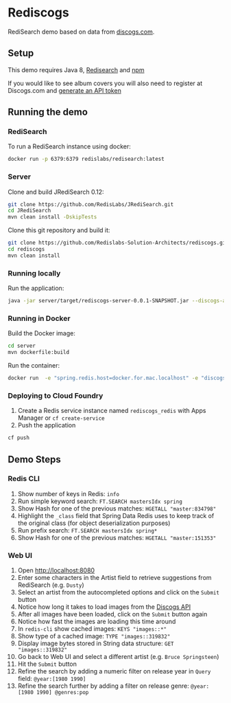 # Rediscogs
RediSearch demo based on data from [discogs.com](https://data.discogs.com).

## Setup

This demo requires Java 8, [Redisearch](https://oss.redislabs.com/redisearch/Quick_Start/) and [npm](https://www.npmjs.com)

If you would like to see album covers you will also need to register at Discogs.com and [generate an API token](https://www.discogs.com/settings/developers)

## Running the demo

### RediSearch
To run a RediSearch instance using docker:
```bash
docker run -p 6379:6379 redislabs/redisearch:latest
```

### Server
Clone and build JRediSearch 0.12:
```bash
git clone https://github.com/RedisLabs/JRediSearch.git
cd JRediSearch
mvn clean install -DskipTests
```

Clone this git repository and build it:
```bash
git clone https://github.com/Redislabs-Solution-Architects/rediscogs.git
cd rediscogs
mvn clean install
```

### Running locally
Run the application:
```bash
java -jar server/target/rediscogs-server-0.0.1-SNAPSHOT.jar --discogs-api-token=<your_discogs_token> --spring.redis.host=<host> --spring.redis.port=<port>
```

### Running in Docker
Build the Docker image:
```bash
cd server
mvn dockerfile:build
```
Run the container:
```bash
docker run  -e "spring.redis.host=docker.for.mac.localhost" -e "discogs-api-token=<your_discogs_token>" -p 8080:8080 redislabs/rediscogs
```

### Deploying to Cloud Foundry
1. Create a Redis service instance named `rediscogs_redis` with Apps Manager or `cf create-service`
2. Push the application
```bash
cf push
```

## Demo Steps
### Redis CLI
1. Show number of keys in Redis: `info`
2. Run simple keyword search: `FT.SEARCH mastersIdx spring`
3. Show Hash for one of the previous matches: `HGETALL "master:834798"`
4. Highlight the `_class` field that Spring Data Redis uses to keep track of the original class (for object deserialization purposes)
4. Run prefix search: `FT.SEARCH mastersIdx spring*`
5. Show Hash for one of the previous matches: `HGETALL "master:151353"`

### Web UI
1. Open [http://localhost:8080]()
2. Enter some characters in the Artist field to retrieve suggestions from RediSearch (e.g. `Dusty`)
3. Select an artist from the autocompleted options and click on the `Submit` button
4. Notice how long it takes to load images from the [Discogs API](https://api.discogs.com)
5. After all images have been loaded, click on the `Submit` button again
6. Notice how fast the images are loading this time around
7. In `redis-cli` show cached images: `KEYS "images::*"`
8. Show type of a cached image: `TYPE "images::319832"`
9. Display image bytes stored in String data structure: `GET "images::319832"`
10. Go back to Web UI and select a different artist (e.g. `Bruce Springsteen`)
11. Hit the `Submit` button
12. Refine the search by adding a numeric filter on release year in `Query` field: `@year:[1980 1990]`
13. Refine the search further by adding a filter on release genre: `@year:[1980 1990] @genres:pop`
